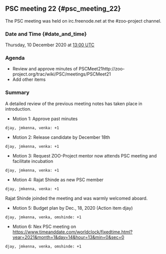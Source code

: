 ## PSC meeting 22 {#psc_meeting_22}

The PSC meeting was held on irc.freenode.net at the \#zoo-project
channel.

### Date and Time {#date_and_time}

Thursday, 10 December 2020 at [13:00
UTC](http://www.timeanddate.com/worldclock/fixedtime.html?year=2020&month=12&day=10&hour=13&min=0&sec=0&msg=ZOO-Project+PSC+Meeting)

### Agenda

-   Review and approve minutes of
    PSCMeet21http://zoo-project.org/trac/wiki/PSC/meetings/PSCMeet21
-   Add other items

### Summary

A detailed review of the previous meeting notes has taken place in
introduction.

-   Motion 1: Approve past minutes

`djay, jmkenna, venka: +1`

-   Motion 2: Release candidate by December 18th

`djay, jmkenna, venka: +1`

-   Motion 3: Request ZOO-Project mentor now attends PSC meeting and
    facilitate incubation

`djay, jmkenna, venka: +1`

-   Motion 4: Rajat Shinde as new PSC member

`djay, jmkenna, venka: +1`

Rajat Shinde joinded the meeting and was warmly welcomed aboard.

-   Motion 5: Budget plan by Dec., 18, 2020 (Action item djay)

`djay, jmkenna, venka, omshinde: +1`

-   Motion 6: Nex PSC meeting on
    <https://www.timeanddate.com/worldclock/fixedtime.html?year=2021&month=1&day=14&hour=13&min=0&sec=0>

`djay, jmkenna, venka, omshinde: +1`
